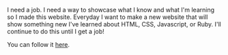 I need a job. I need a way to showcase what I know and what I'm learning so I made this website. Everyday I want to make a new website that will show something new I've learned about HTML, CSS, Javascript, or Ruby. I'll continue to do this until I get a job!

You can follow it [here](jamesalmeida.kissr.com).